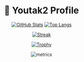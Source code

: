 <div align="center">

# 🔵 Youtak2 Profile

<!-- 팔레트 안내: #1E3A8A(헤더), #3B82F6(포인트), #EF4444(액센트) -->

<!-- 실시간 통계 카드들 -->
  
[![GitHub Stats](https://github-readme-stats.vercel.app/api?username=Youtak2&show_icons=true&rank_icon=github&theme=transparent&title_color=1E3A8A&text_color=334155&icon_color=3B82F6&ring_color=3B82F6)](https://github.com/anuraghazra/github-readme-stats)
[![Top Langs](https://github-readme-stats.vercel.app/api/top-langs/?username=Youtak2&layout=compact&theme=transparent&title_color=1E3A8A&text_color=334155)](https://github.com/anuraghazra/github-readme-stats)
  
[![Streak](https://streak-stats.demolab.com?user=Youtak2&theme=transparent&hide_border=true&ring=3B82F6&fire=EF4444&currStreakLabel=3B82F6)](https://github.com/DenverCoder1/github-readme-streak-stats)
  
[![Trophy](https://github-profile-trophy.vercel.app/?username=Youtak2&theme=flat&no-frame=true&margin-w=10&column=6)](https://github.com/ryo-ma/github-profile-trophy)

<!-- lowlighter/metrics 로 자동 생성되는 한 장짜리 SVG(아래 워크플로가 파일을 만듦) -->
  
<img src="./metrics.svg" alt="metrics" />

</div>

<!-- (선택) GitHub Actions가 여기 사이 내용을 자동으로 덮어씁니다. -->
<!--START_SECTION:activity-->
<!--END_SECTION:activity-->
